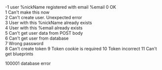 -1 user %nickName registered with email %email
0 OK   
1 Can't make this now  
2 Can't create user. Unexpected error  
3 User with this %nickName already exists  
4 User with this %email already exists  
5 Can't get user data from POST body  
6 Can't get user from database  
7 Wrong password    
8 Can't create token
9 Token cookie is required
10 Token incorrect
11 Can't get blueprints



100001 database error